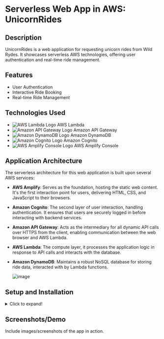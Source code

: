 # Serverless Web App in AWS: UnicornRides

## Description
UnicornRides is a web application for requesting unicorn rides from Wild Rydes. It showcases serverless AWS technologies, offering user authentication and real-time ride management.

## Features
- User Authentication
- Interactive Ride Booking
- Real-time Ride Management

## Technologies Used

- ![AWS Lambda Logo](![image](https://github.com/pablodelarco/Serveless-web-app/assets/63775967/ed3c7b3d-02b1-4232-860c-84112024ebc2)) AWS Lambda
- ![Amazon API Gateway Logo](![image](https://github.com/pablodelarco/Serveless-web-app/assets/63775967/58025426-86dc-41ab-8fc7-e2741dd4eb0e)) Amazon API Gateway
- ![Amazon DynamoDB Logo](![image](https://github.com/pablodelarco/Serveless-web-app/assets/63775967/56dc546f-99f0-476d-ba73-f6be672b44d7)) Amazon DynamoDB
- ![Amazon Cognito Logo](![image](https://github.com/pablodelarco/Serveless-web-app/assets/63775967/305d1a9d-1115-4932-abd2-123ed67adcec)) Amazon Cognito
- ![AWS Amplify Console Logo](![image](https://github.com/pablodelarco/Serveless-web-app/assets/63775967/20a5464d-db29-4af6-86b4-b5d7581a64da)) AWS Amplify Console


## Application Architecture
The serverless architecture for this web application is built upon several AWS services:
- **AWS Amplify**: Serves as the foundation, hosting the static web content. It's the first interaction point for users, delivering HTML, CSS, and JavaScript to their browsers.
- **Amazon Cognito**: The second layer of user interaction, handling authentication. It ensures that users are securely logged in before interacting with backend services.
- **Amazon API Gateway**: Acts as the intermediary for all dynamic API calls over HTTPS from the client, enabling communication between the web browser and AWS Lambda.
- **AWS Lambda**: The compute layer, it processes the application logic in response to API calls and interacts with the database.
- **Amazon DynamoDB**: Maintains a robust NoSQL database for storing ride data, interacted with by Lambda functions.

  ![image](https://github.com/pablodelarco/Serveless-web-app/assets/63775967/f6b5af36-3b71-4b1b-8e36-58541b4f2915)



## Setup and Installation
<details>
<summary>Click to expand!</summary>
<p>

Detail the steps required to set up and run the application locally, including AWS configuration, local environment setup, and any other necessary instructions.

</p>
</details>

## Screenshots/Demo
Include images/screenshots of the app in action.

